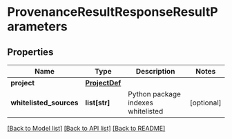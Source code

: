# ProvenanceResultResponseResultParameters

## Properties
Name | Type | Description | Notes
------------ | ------------- | ------------- | -------------
**project** | [**ProjectDef**](ProjectDef.md) |  |
**whitelisted_sources** | **list[str]** | Python package indexes whitelisted | [optional]

[[Back to Model list]](../README.md#documentation-for-models) [[Back to API list]](../README.md#documentation-for-api-endpoints) [[Back to README]](../README.md)

